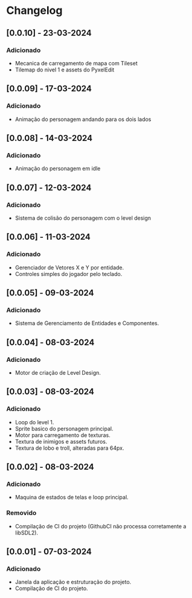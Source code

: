 # Changelog

## [0.0.10] - 23-03-2024

### Adicionado
- Mecanica de carregamento de mapa com Tileset
- Tilemap do nivel 1 e assets do PyxelEdit

## [0.0.09] - 17-03-2024

### Adicionado
- Animação do personagem andando para os dois lados

## [0.0.08] - 14-03-2024

### Adicionado
- Animação do personagem em idle

## [0.0.07] - 12-03-2024

### Adicionado
- Sistema de colisão do personagem com o level design

## [0.0.06] - 11-03-2024

### Adicionado
- Gerenciador de Vetores X e Y por entidade.
- Controles simples do jogador pelo teclado.

## [0.0.05] - 09-03-2024

### Adicionado
- Sistema de Gerenciamento de Entidades e Componentes.

## [0.0.04] - 08-03-2024

### Adicionado
- Motor de criação de Level Design.

## [0.0.03] - 08-03-2024

### Adicionado
- Loop do level 1.
- Sprite basico do personagem principal.
- Motor para carregamento de texturas.
- Textura de inimigos e assets futuros.
- Textura de lobo e troll, alteradas para 64px.

## [0.0.02] - 08-03-2024

### Adicionado
- Maquina de estados de telas e loop principal.

### Removido
- Compilação de CI do projeto (GithubCI não processa corretamente a libSDL2).

## [0.0.01] - 07-03-2024

### Adicionado
- Janela da aplicação e estruturação do projeto.
- Compilação de CI do projeto.

[1.0.0]: https://github.com/example-project/releases/tag/v1.0.0

